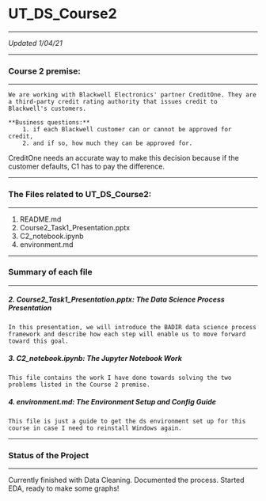 # UT_DS_Course2
---
*Updated 1/04/21*

---
### Course 2 premise:
---
    We are working with Blackwell Electronics' partner CreditOne. They are a third-party credit rating authority that issues credit to Blackwell's customers. 

    **Business questions:** 
        1. if each Blackwell customer can or cannot be approved for credit, 
        2. and if so, how much they can be approved for.

CreditOne needs an accurate way to make this decision because if the customer defaults, C1 has to pay the difference.

---
### The Files related to UT_DS_Course2: 
---
1. README.md
2. Course2_Task1_Presentation.pptx
3. C2_notebook.ipynb
4. environment.md 

---
### Summary of each file
---
##### 2. Course2_Task1_Presentation.pptx: The Data Science Process Presentation
    In this presentation, we will introduce the BADIR data science process framework and describe how each step will enable us to move forward toward this goal.
    
##### 3. C2_notebook.ipynb: The Jupyter Notebook Work
    This file contains the work I have done towards solving the two problems listed in the Course 2 premise.

##### 4. environment.md: The Environment Setup and Config Guide
    This file is just a guide to get the ds environment set up for this course in case I need to reinstall Windows again.

---
### Status of the Project
---
Currently finished with Data Cleaning. Documented the process.
Started EDA, ready to make some graphs!

